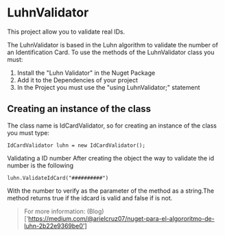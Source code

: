 # LuhnValidator

This project allow you to validate real IDs.

The LuhnValidator is based in the Luhn algorithm to validate the number of an Identification Card. To use the methods of the LuhnValidator class you must:

1. Install the "Luhn Validator" in the Nuget Package
2. Add it to the Dependencies of your project
3. In the Project you must use the "using LuhnValidator;" statement

## Creating an instance of the class

The class name is IdCardValidator, so for creating an instance of the class you must type:

`IdCardValidator luhn = new IdCardValidator();`

Validating a ID number
After creating the object the way to validate the id number is the following

`luhn.ValidateIdCard("##########")`

With the number to verify as the parameter of the method as a string.The method returns true if the idcard is valid and false if is not.

> For more information: (Blog)['https://medium.com/@arielcruz07/nuget-para-el-algororitmo-de-luhn-2b22e9369be0']